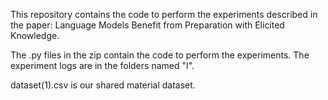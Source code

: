 This repository contains the code to perform the experiments described in the paper: Language Models Benefit from Preparation with Elicited Knowledge.

The .py files in the zip contain the code to perform the experiments. The experiment logs are in the folders named "I".

dataset(1).csv is our shared material dataset.
